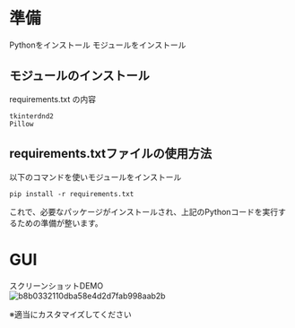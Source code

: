 # 準備
Pythonをインストール
モジュールをインストール

## モジュールのインストール
requirements.txt の内容
```
tkinterdnd2
Pillow
```
## requirements.txtファイルの使用方法
以下のコマンドを使いモジュールをインストール
```
pip install -r requirements.txt
```
これで、必要なパッケージがインストールされ、上記のPythonコードを実行するための準備が整います。

# GUI
スクリーンショットDEMO  
![b8b0332110dba58e4d2d7fab998aab2b](https://github.com/user-attachments/assets/c515ba95-bb96-435f-aad4-062aaba6a02c)

※適当にカスタマイズしてください
